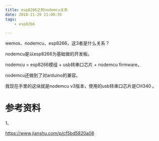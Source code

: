 ```yaml
---
title: esp8266之和nodemcu关系
date: 2018-11-29 21:00:35
tags:
	- esp8266

---
```




wemos、nodemcu、esp8266，这3者是什么关系？

nodemcu是以esp8266为基础做的开发板。

nodemcu = esp8266模组 + usb转串口芯片 + nodemcu firmware。

nodemcu还做到了对arduino的兼容。



我现在手里的这块就是nodemcu v3版本，使用的usb转串口芯片是CH340 。



# 参考资料

1、

https://www.jianshu.com/p/cf5bd5820a08